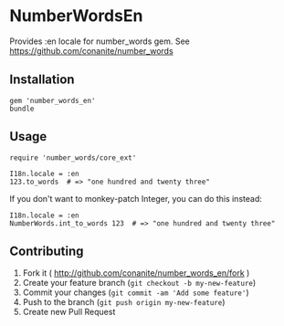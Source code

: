 # NumberWordsEn

Provides :en locale for number_words gem. See https://github.com/conanite/number_words

## Installation

    gem 'number_words_en'
    bundle

## Usage

    require 'number_words/core_ext'

    I18n.locale = :en
    123.to_words  # => "one hundred and twenty three"

If you don't want to monkey-patch Integer, you can do this instead:

    I18n.locale = :en
    NumberWords.int_to_words 123  # => "one hundred and twenty three"

## Contributing

1. Fork it ( http://github.com/conanite/number_words_en/fork )
2. Create your feature branch (`git checkout -b my-new-feature`)
3. Commit your changes (`git commit -am 'Add some feature'`)
4. Push to the branch (`git push origin my-new-feature`)
5. Create new Pull Request
